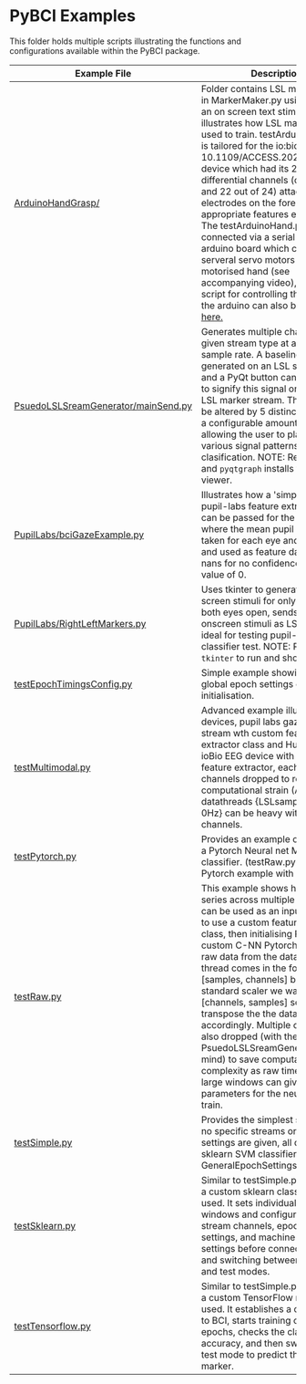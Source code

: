 # PyBCI Examples

This folder holds multiple scripts illustrating the functions and configurations available within the PyBCI package.

| Example File | Description |
|--------------|-------------|
| [ArduinoHandGrasp/](https://github.com/LMBooth/pybci/blob/main/pybci/Examples/ArduinoHandGrasp/) | Folder contains LSL marker creator in MarkerMaker.py using PyQt5 as an on screen text stimulus, illustrates how LSL markers can be used to train. testArduinoHand.py is tailored for the io:bio (DOI: 10.1109/ACCESS.2021.3079992) device which had its 2nd and 3rd differential channels (channels 21 and 22 out of 24) attached to electrodes on the fore arm with appropriate features extracted. The testArduinoHand.py also connected via a serial port to an arduino board which controls serveral servo motors for a motorised hand (see accompanying video), the .ino script for controlling this hand via the arduino can also be [found here.](https://github.com/LMBooth/pybci/blob/main/pybci/Examples/ArduinoHandGrasp/ServoControl/ServoControl.ino)|
| [PsuedoLSLSreamGenerator/mainSend.py](https://github.com/LMBooth/pybci/blob/main/pybci/Examples/PsuedoLSLStreamGenerator/mainSend.py) | Generates multiple channels on a given stream type at a given sample rate. A baseline signal is generated on an LSL stream outlet and a PyQt button can be pressed to signify this signal on a separate LSL marker stream. The signal can be altered by 5 distinct markers for a configurable amount of time, allowing the user to play with various signal patterns for clasification. NOTE: Requires `PyQt5` and `pyqtgraph` installs for data viewer. |
| [PupilLabs/bciGazeExample.py](https://github.com/LMBooth/pybci/blob/main/pybci/Examples/PupilLabsRightLeftEyeClose/bciGazeExample.py) | Illustrates how a 'simple' custom pupil-labs feature extractor class can be passed for the gaze data, where the mean pupil diameter is taken for each eye and both eyes and used as feature data, where nans for no confidence are set to a value of 0. |
| [PupilLabs/RightLeftMarkers.py](https://github.com/LMBooth/pybci/blob/main/pybci/Examples/PupilLabsRightLeftEyeClose/RightLeftMarkers.py) | Uses tkinter to generate visual on-screen stimuli for only right, left or both eyes open, sends same onscreen stimuli as LSL markers, ideal for testing pupil-labs eyes classifier test. NOTE: Requires `tkinter` to run and show stimuli. |
| [testEpochTimingsConfig.py](https://github.com/LMBooth/pybci/blob/main/pybci/Examples/testEpochTimingsConfig.py) | Simple example showing custom global epoch settings  changed on initialisation. |
| [testMultimodal.py](https://github.com/LMBooth/pybci/blob/main/pybci/Examples/testMultimodal.py) | Advanced example illustrating two devices, pupil labs gaze device stream wth custom feature extractor class and Hull University ioBio EEG device with the generic feature extractor, each have set channels dropped to reduce computational strain (Async datathreads {LSLsample rate of 0Hz} can be heavy with lots of channels.|
| [testPytorch.py](https://github.com/LMBooth/pybci/blob/main/pybci/Examples/testPytorch.py) | Provides an example of how to use a Pytorch Neural net Model as the classifier. (testRaw.py also has a Pytorch example with a C-NN). |
| [testRaw.py](https://github.com/LMBooth/pybci/blob/main/pybci/Examples/testRaw.py) | This example shows how raw time series across multiple channels can be used as an input by utilising to use a custom feature extractor class, then initialising PyBCI with a custom C-NN Pytorch model. The raw data from the data receiver thread comes in the form [samples, channels] but for the standard scaler we want the shape [channels, samples] so we transpose the the data accordingly. Multiple channels are also dropped (with the PsuedoLSLSreamGenerator in mind) to save computational complexity as raw time series over large windows can give a lot of parameters for the neural net to train. |
| [testSimple.py](https://github.com/LMBooth/pybci/blob/main/pybci/Examples/testSimple.py) | Provides the simplest setup, where no specific streams or epoch settings are given, all default to sklearn SVM classifier and GeneralEpochSettings. |
| [testSklearn.py](https://github.com/LMBooth/pybci/blob/main/pybci/Examples/testSklearn.py) | Similar to testSimple.py, but allows a custom sklearn classifier to be used. It sets individual time windows and configures data stream channels, epoch window settings, and machine learning settings before connecting to BCI and switching between training and test modes. |
| [testTensorflow.py](https://github.com/LMBooth/pybci/blob/main/pybci/Examples/testTensorflow.py) | Similar to testSimple.py, but allows a custom TensorFlow model to be used. It establishes a connection to BCI, starts training on received epochs, checks the classifier's accuracy, and then switches to test mode to predict the current marker. |
